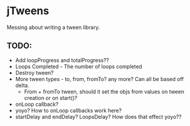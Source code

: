 # jTweens

Messing about writing a tween library.


## TODO:
 + Add loopProgress and totalProgress??
 + Loops Completed - The number of loops completed
 + Destroy tween?
 + More tween types - to, from, fromTo? any more? Can all be based off delta.
    + From + fromTo tween, should it set the objs from values on tween creation or on start()?
 + onLoop callback?
 + yoyo? How to onLoop callbacks work here?
 + startDelay and endDelay? LoopsDelay? How does that effect yoyo??